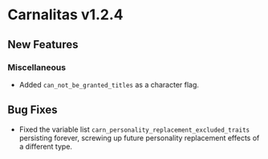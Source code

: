 # Carnalitas v1.2.4

## New Features

### Miscellaneous

* Added `can_not_be_granted_titles` as a character flag.

## Bug Fixes

* Fixed the variable list `carn_personality_replacement_excluded_traits` persisting forever, screwing up future personality replacement effects of a different type.